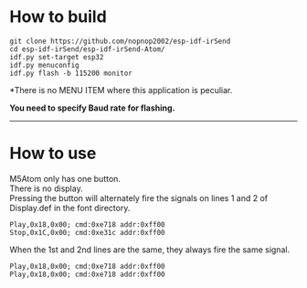 # How to build

```
git clone https://github.com/nopnop2002/esp-idf-irSend
cd esp-idf-irSend/esp-idf-irSend-Atom/
idf.py set-target esp32
idf.py menuconfig
idf.py flash -b 115200 monitor
```

\*There is no MENU ITEM where this application is peculiar.   

__You need to specify Baud rate for flashing.__   

--- 

# How to use

M5Atom only has one button.    
There is no display.    
Pressing the button will alternately fire the signals on lines 1 and 2 of Display.def in the font directory.    
```
Play,0x18,0x00;	cmd:0xe718 addr:0xff00
Stop,0x1C,0x00;	cmd:0xe31c addr:0xff00
```

When the 1st and 2nd lines are the same, they always fire the same signal.   
```
Play,0x18,0x00;	cmd:0xe718 addr:0xff00
Play,0x18,0x00;	cmd:0xe718 addr:0xff00
```

